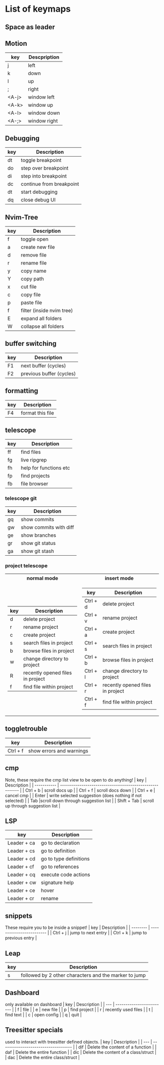 # List of keymaps

## Space as leader

## Motion
| key     | Descpription              |
| ------- | ------------------------- |
| j       | left                      |
| k       | down                      |
| l       | up                        | 
| ;       | right                     |
| \<A-j\> | window left               |
| \<A-k\> | window up                 |
| \<A-l\> | window down               |
| \<A-;\> | window right              |


## Debugging
| key         | Description               |
| ----------- | ------------------------- |
| <leader>dt  | toggle breakpoint         |
| <leader>do  | step over breakpoint      |
| <leader>di  | step into breakpoint      |
| <leader>dc  | continue from breakpoint  |
| <leader>dt  | start debugging           |
| <leader>dq  | close debug UI            |

## Nvim-Tree
| key | Description                |
| --- | -------------------------- |
| f   | toggle open                |
| a   | create new file            |
| d   | remove file                |
| r   | rename file                |
| y   | copy name                  |
| Y   | copy path                  |
| x   | cut file                   |
| c   | copy file                  |
| p   | paste file                 |
| f   | filter (inside nvim tree)  |
| E   | expand all folders         |
| W   | collapse all folders       |

## buffer switching
| key | Description               |
| --- | ------------------------- |
| F1  | next buffer (cycles)      |
| F2  | previous buffer (cycles)  |

## formatting
| key | Description               |
| --- | ------------------------- |
| F4  | format this file          |

## telescope
| key         | Description               |
| ----------- | ------------------------- |
| <leader>ff  | find files                |
| <leader>fg  | live ripgrep              |
| <leader>fh  | help for functions etc    |
| <leader>fp  | find projects             |
| <leader>fb  | file browser              |

### telescope git
| key        | Description               |
| ---------- | ------------------------- |
| <leader>gq | show commits              |
| <leader>gw | show commits with diff    |
| <leader>ge | show branches             | 
| <leader>gr | show git status           |
| <leader>ga | show git stash            | 

### project telescope
<table> <tr> <th> normal mode </th> <th> insert mode </th></tr>
<tr> <td>

| key | Description                       |
| --- | --------------------------------- |
|  d  | delete project                    |
|  r  | rename project                    |
|  c  | create project                    |
|  s  | search files in project           |
|  b  | browse files in project           |
|  w  | change directory to project       |
|  R  | recently opened files in project  |
|  f  | find file within project          |
</td> <td>

| key      | Description                       |
| -------- | --------------------------------- |
| Ctrl + d | delete project                    |
| Ctrl + v | rename project                    |
| Ctrl + a | create project                    |
| Ctrl + s | search files in project           |
| Ctrl + b | browse files in project           |
| Ctrl + l | change directory to project       |
| Ctrl + r | recently opened files in project  |
| Ctrl + f | find file within project          |

</td> </tr> </table>


## toggletrouble
| key      | Description               |
| -------- | ------------------------- |
| Ctrl + f | show errors and warnings  |

## cmp
Note, these require the cmp list view to be open to do anything!
| key         | Description                                               |
| ----------- | --------------------------------------------------------- |
| Ctrl + b    | scroll docs up                                            |
| Ctrl + f    | scroll docs down                                          |
| Ctrl + e    | cancel cmp                                                |
| Enter       | write selected suggestion (does nothing if not selected)  |
| Tab         |scroll down through suggestion list                        |
| Shift + Tab | scroll up through suggestion list                         |

## LSP 
| key          |  Description           |
| ------------ | ---------------------- |
|  Leader + ca | go to declaration      |
|  Leader + cs | go to definition       |
|  Leader + cd | go to type definitions |
|  Leader + cf | go to references       |
|  Leader + cq | execute code actions   |
|  Leader + cw | signature help         |
|  Leader + ce | hover                  |
|  Leader + cr | rename                 |

## snippets
These require you to be inside a snippet!
| key      | Description               |
| -------- | ------------------------- |
| Ctrl + j | jump to next entry        |
| Ctrl + k | jump to previous entry    |

## Leap
| key      | Description                                            |
| -------- | ------------------------------------------------------ |
| s        | followed by 2 other characters and the marker to jump  |

## Dashboard
only available on dashboard
| key | Description               |
| --- | ------------------------- |
|  f  | file                      |
|  e  | new file                  |
|  p  | find project              |
|  r  | recently used files       |
|  t  | find text                 |
|  c  | open config               |
|  q  | quit                      |

## Treesitter specials
used to interact with treesitter defined objects.
| key | Description                          |
| --- | ------------------------------------ |
| dif | Delete the content of a function     |
| daf | Delete the entire function           |
| dic | Delete the content of a class/struct |
| dac | Delete the entire class/struct       |
